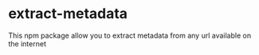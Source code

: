 # extract-metadata
This npm package allow you to extract metadata from any url available on the internet

